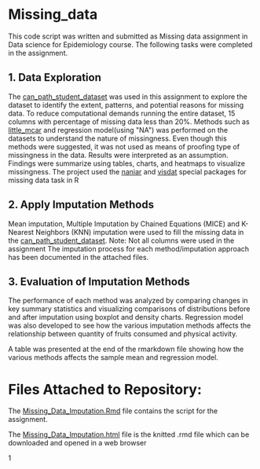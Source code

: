 # Missing_data

This code script was written and submitted as Missing data assignment in  Data science for Epidemiology course. The following tasks were completed in the assignment.


## 1. Data Exploration 

The [can_path_student_dataset](https://canpath.ca/student-dataset/) was used in this assignment to explore the dataset to identify the extent, patterns, and potential reasons for missing data. To reduce computational demands running the entire dataset, 15 columns with percentage of missing data less than 20%. Methods such as [little_mcar](https://search.r-project.org/CRAN/refmans/misty/html/na.test.html) and regression model(using "NA") was performed on the datasets to 
understand the nature of missingness. Even though this methods were suggested, it was not used as means of proofing type of missingness in the data. Results were interpreted as an assumption.
Findings were summarize  using tables, charts, and heatmaps to visualize missingness. The project used the [naniar](https://cran.r-project.org/web/packages/naniar/vignettes/getting-started-w-naniar.html) and [visdat](https://cran.r-project.org/web/packages/visdat/vignettes/using_visdat.html) special packages for missing data task in R

## 2. Apply Imputation Methods

Mean imputation,  Multiple Imputation by Chained Equations (MICE) and  K-Nearest Neighbors (KNN) imputation were used to fill the missing data in the  [can_path_student_dataset](https://canpath.ca/student-dataset/).
Note: Not all columns were used in the assignment
The imputation process for each method/imputation approach has been documented in the attached files. 

## 3. Evaluation of Imputation Methods

The performance of each method was analyzed by comparing changes in key summary statistics and visualizing comparisons of distributions before and after imputation using boxplot and density charts. 
Regression model was also developed to see how the various imputation  methods affects the relationship between quantity of fruits consumed and physical activity.

 A table was presented at the end of the rmarkdown file showing how the various methods affects the sample mean and regression model. 
 
# Files Attached to Repository:

The [Missing_Data_Imputation.Rmd](https://github.com/Bernard-AI4PH/Missing_data/blob/main/Bernard_Asante_CHEP_898_Missing_Data_Imputation.Rmd) file contains the script for the assignment.

The [Missing_Data_Imputation.html](https://github.com/Bernard-AI4PH/Missing_data/blob/main/Bernard_Asante_CHEP_898_Missing_Data_Imputation.html) file is the knitted .rmd file which can be downloaded and opened in a web browser
 
 

1

